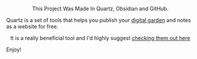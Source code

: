<p style="text-align: center">This Project Was Made In Quartz, Obsidian and GitHub.</p>

Quartz is a set of tools that helps you publish your [digital garden](https://jzhao.xyz/posts/networked-thought) and notes as a website for free.

<p style="text-align: center">It is a really beneficial tool and I'd highly suggest
	<a href="https://quartz.jzhao.xyz">checking them out here</a>
</p>
Enjoy!
